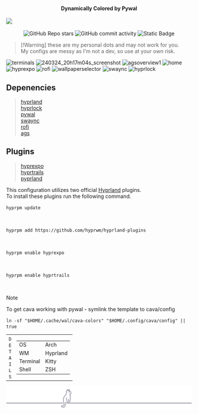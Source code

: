 
<h4 align="center">Dynamically Colored by Pywal</h4>
<img src="https://raw.githubusercontent.com/catppuccin/catppuccin/main/assets/palette/macchiato.png">



<div align="center">
    
![GitHub Repo stars](https://img.shields.io/github/stars/xsghetti/dotfiles?style=for-the-badge&logo=github&color=pink)
![GitHub commit activity](https://img.shields.io/github/commit-activity/t/xsghetti/hyprcrux?style=for-the-badge&logo=github&color=lightgreen)
![Static Badge](https://img.shields.io/badge/hypr-crux-lightblue?style=for-the-badge)

</div>

>  [!Warning]
>  these are my personal dots and may not work for you.<br>
>  My configs are messy as I'm not a dev, so use at your own risk.


![terminals](https://github.com/xsghetti/HyprCrux/assets/150515748/8a8849b3-8d3c-4548-bd38-927bd041f31a)
![240324_20h17m04s_screenshot](https://github.com/xsghetti/dotfiles/assets/150515748/bf1ec92c-45ee-4c93-9270-a08a90e98c9b)
![agsoverview1](https://github.com/xsghetti/HyprCrux/assets/150515748/683b0dd4-7924-431e-b047-ddd52a77f9d4)
![home](https://github.com/xsghetti/dotfiles/assets/150515748/554d17b3-393d-4970-85c6-9b83fa1ecfff)
![hyprexpo](https://github.com/xsghetti/HyprCrux/assets/150515748/b7434518-0ba2-4247-9422-946e2ba6a629)
![rofi](https://github.com/xsghetti/dotfiles/assets/150515748/593456f2-b3aa-4943-8578-53b59d106814)
![wallpaperselector](https://github.com/xsghetti/dotfiles/assets/150515748/f622a625-630c-4eda-bc3e-5298dac5ce99)
![swaync](https://github.com/xsghetti/dotfiles/assets/150515748/d0a9d774-8686-43d1-9d8f-f7c5c88bb047)
![hyprlock](https://github.com/xsghetti/HyprCrux/assets/150515748/0b539e20-bb9e-419b-9f38-640aa4626fc1)


## Depenencies <br>
>  [hyprland](https://hyprland.org)<br>
>  [hyprlock](https://github.com/hyprwm/hyprlock)<br>
>  [pywal](https://github.com/dylanaraps/pywal) <br>
>  [swaync](https://github.com/ErikReider/SwayNotificationCenter)<br>
>  [rofi](https://github.com/davatorium/rofi)<br>
>  [ags](https://github.com/Aylur/ags)<br>
## Plugins <br>
>  [hyprexpo](https://github.com/hyprwm/hyprland-plugins/tree/main/hyprexpo)<br>
>  [hyprtrails](https://github.com/hyprwm/hyprland-plugins/tree/main/hyprtrails) <br>
>  [pyprland](https://github.com/hyprland-community/pyprland) <br>


This configuration utilizes two official [Hyprland](https://hyprland.org) plugins. <br>
To install these plugins run the following command.


    hyprpm update
    
<br>
    
    hyprpm add https://github.com/hyprwm/hyprland-plugins
<br>
    
    hyprpm enable hyprexpo
<br>
    
    hyprpm enable hyprtrails
<br>

>[!Note]
>To get cava working with pywal - symlink the template to cava/config

    ln -sf "$HOME/.cache/wal/cava-colors" "$HOME/.config/cava/config" || true


<table><tr><td>
<code>D</code><br><code>E</code><br><code>T</code><br><code>A</code><br><code>I</code><br><code>L</code><br><code>S</code><br></td><td><table>
    <tr><td>OS</td><td>Arch</td></tr>
    <tr><td>WM</td><td>Hyprland</td></tr>
    <tr><td>Terminal</td><td>Kitty</td></tr>
    <tr><td>Shell</td><td>ZSH</td></tr>
 </table>
</td></tr></table>

<div id="footer" align="center">
    <img alt ="cat decoration" src="./src/footer_cat.svg">
</div>

